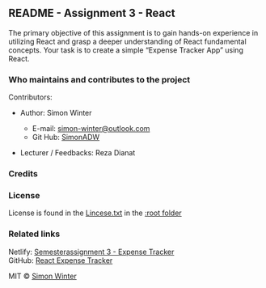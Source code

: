 
## README - Assignment 3 - React
The primary objective of this assignment is to gain hands-on experience in utilizing
React and grasp a deeper understanding of React fundamental concepts. Your task is
to create a simple “Expense Tracker App” using React. 

### Who maintains and contributes to the project  
Contributors:  
* Author: Simon Winter
	* E-mail: simon-winter@outlook.com
	* Git Hub: [SimonADW](https://github.com/SimonADW)

* Lecturer / Feedbacks: Reza Dianat

### Credits

### License  
License is found in the [Lincese.txt](License.txt) in the [:root folder][]

### Related links
Netlify: [Semesterassignment 3 - Expense Tracker](https://simonsexpenses.netlify.app/)  
GitHub: [React Expense Tracker](https://github.com/SimonADW/ffu-assignment3-expense-tracker-)


MIT © [Simon Winter](https://github.com/SimonADW)

[:root folder]: ./